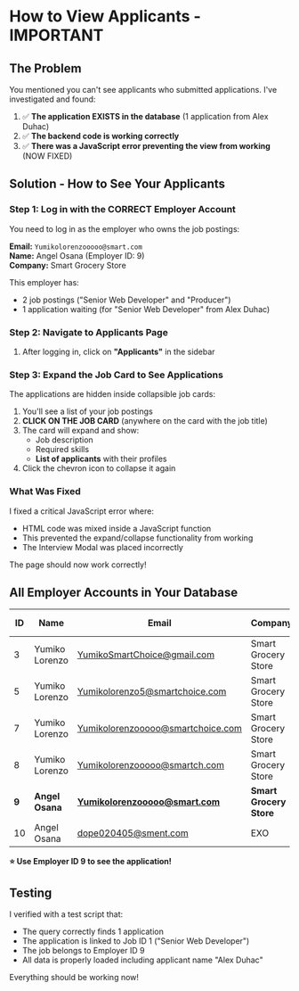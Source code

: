 # How to View Applicants - IMPORTANT

## The Problem
You mentioned you can't see applicants who submitted applications. I've investigated and found:

1. ✅ **The application EXISTS in the database** (1 application from Alex Duhac)
2. ✅ **The backend code is working correctly**
3. ✅ **There was a JavaScript error preventing the view from working** (NOW FIXED)

## Solution - How to See Your Applicants

### Step 1: Log in with the CORRECT Employer Account
You need to log in as the employer who owns the job postings:

**Email:** `Yumikolorenzooooo@smart.com`  
**Name:** Angel Osana (Employer ID: 9)  
**Company:** Smart Grocery Store

This employer has:
- 2 job postings ("Senior Web Developer" and "Producer")
- 1 application waiting (for "Senior Web Developer" from Alex Duhac)

### Step 2: Navigate to Applicants Page
1. After logging in, click on **"Applicants"** in the sidebar

### Step 3: Expand the Job Card to See Applications
The applications are hidden inside collapsible job cards:

1. You'll see a list of your job postings
2. **CLICK ON THE JOB CARD** (anywhere on the card with the job title)
3. The card will expand and show:
   - Job description
   - Required skills
   - **List of applicants** with their profiles
4. Click the chevron icon to collapse it again

### What Was Fixed
I fixed a critical JavaScript error where:
- HTML code was mixed inside a JavaScript function
- This prevented the expand/collapse functionality from working
- The Interview Modal was placed incorrectly

The page should now work correctly!

## All Employer Accounts in Your Database

| ID | Name | Email | Company | Job Postings |
|----|------|-------|---------|--------------|
| 3 | Yumiko Lorenzo | YumikoSmartChoice@gmail.com | Smart Grocery Store | 0 |
| 5 | Yumiko Lorenzo | Yumikolorenzo5@smartchoice.com | Smart Grocery Store | 0 |
| 7 | Yumiko Lorenzo | Yumikolorenzooooo@smartchoice.com | Smart Grocery Store | 0 |
| 8 | Yumiko Lorenzo | Yumikolorenzooooo@smartch.com | Smart Grocery Store | 0 |
| **9** | **Angel Osana** | **Yumikolorenzooooo@smart.com** | **Smart Grocery Store** | **2** ⭐ |
| 10 | Angel Osana | dope020405@sment.com | EXO | 0 |

**⭐ Use Employer ID 9 to see the application!**

## Testing
I verified with a test script that:
- The query correctly finds 1 application
- The application is linked to Job ID 1 ("Senior Web Developer")
- The job belongs to Employer ID 9
- All data is properly loaded including applicant name "Alex Duhac"

Everything should be working now!
